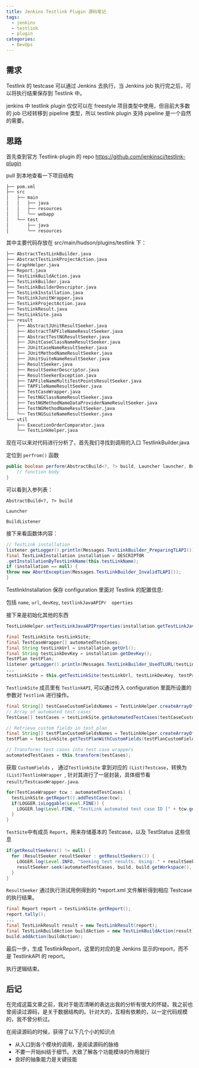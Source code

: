 ```yaml
---
title: Jenkins Testlink Plugin 源码笔记
tags:
  - jenkins
  - testlink
  - plugin
categories:
  - DevOps
---
```



## 需求

Testlink 的 testcase 可以通过 Jenkins 去执行，当 Jenkins job 执行完之后，可以将执行结果保存到 Testlink 中。

jenkins 中 testlink plugin 仅仅可以在 freestyle 项目类型中使用，但目前大多数的 job 已经转移到 pipeline 类型，所以 testlink plugin 支持 pipeline 是一个自然的需要。

## 思路

首先查到官方 Testlink-plugin 的 repo https://github.com/jenkinsci/testlink-plugin

pull 到本地查看一下项目结构

~~~bash
├── pom.xml 						
├── src									
│   ├── main
│   │   ├── java
│   │   ├── resources
│   │   └── webapp
│   └── test
│       ├── java
│       └── resources

~~~

其中主要代码存放在 src/main/hudson/plugins/testlink 下：

~~~bash
├── AbstractTestLinkBuilder.java
├── AbstractTestLinkProjectAction.java
├── GraphHelper.java
├── Report.java
├── TestLinkBuildAction.java
├── TestLinkBuilder.java
├── TestLinkBuilderDescriptor.java
├── TestLinkInstallation.java
├── TestLinkJunitWrapper.java
├── TestLinkProjectAction.java
├── TestLinkResult.java
├── TestLinkSite.java
├── result
│   ├── AbstractJUnitResultSeeker.java
│   ├── AbstractTAPFileNameResultSeeker.java
│   ├── AbstractTestNGResultSeeker.java
│   ├── JUnitCaseClassNameResultSeeker.java
│   ├── JUnitCaseNameResultSeeker.java
│   ├── JUnitMethodNameResultSeeker.java
│   ├── JUnitSuiteNameResultSeeker.java
│   ├── ResultSeeker.java
│   ├── ResultSeekerDescriptor.java
│   ├── ResultSeekerException.java
│   ├── TAPFileNameMultiTestPointsResultSeeker.java
│   ├── TAPFileNameResultSeeker.java
│   ├── TestCaseWrapper.java
│   ├── TestNGClassNameResultSeeker.java
│   ├── TestNGMethodNameDataProviderNameResultSeeker.java
│   ├── TestNGMethodNameResultSeeker.java
│   └── TestNGSuiteNameResultSeeker.java
└── util
    ├── ExecutionOrderComparator.java
    └── TestLinkHelper.java


~~~

现在可以来对代码进行分析了，首先我们寻找到调用的入口 TestlinkBuilder.java

定位到 `perfrom()` 函数

~~~java
public boolean perform(AbstractBuild<?, ?> build, Launcher launcher, BuildListener listener) throws InterruptedException, IOException {
	// function body		
}
~~~

可以看到入参列表：

`AbstractBuild<?, ?> build` 

`Launcher`

`BuildListener `

接下来看函数体内容：

~~~java
// TestLink installation
listener.getLogger().println(Messages.TestLinkBuilder_PreparingTLAPI());
final TestLinkInstallation installation = DESCRIPTOR
.getInstallationByTestLinkName(this.testLinkName);
if (installation == null) {
throw new AbortException(Messages.TestLinkBuilder_InvalidTLAPI());
}

~~~

TestlinkInstallation 保存 configuration 里面对 Testlink 的配置信息:

包括 `name`, `url`, `devKey`, `testlinkJavaAPIPr	operties`

接下来是初始化其他的东西

~~~java
TestLinkHelper.setTestLinkJavaAPIProperties(installation.getTestLinkJavaAPIProperties(), listener);

final TestLinkSite testLinkSite;
final TestCaseWrapper[] automatedTestCases;
final String testLinkUrl = installation.getUrl();
final String testLinkDevKey = installation.getDevKey();
TestPlan testPlan;
listener.getLogger().println(Messages.TestLinkBuilder_UsedTLURL(testLinkUrl));
...
testLinkSite = this.getTestLinkSite(testLinkUrl, testLinkDevKey, testProjectName, testPlanName, platformName, buildName, buildCustomFields, buildNotes);
~~~

`TestlinkSite` 成员里有 `TestlinkAPI`, 可以通过传入 configuration 里面所设置的参数对 `Testlink` 进行操作。

~~~java
final String[] testCaseCustomFieldsNames = TestLinkHelper.createArrayOfCustomFieldsNames(build.getBuildVariableResolver(), build.getEnvironment(listener), this.getCustomFields());
// Array of automated test cases
TestCase[] testCases = testLinkSite.getAutomatedTestCases(testCaseCustomFieldsNames);

// Retrieve custom fields in test plan
final String[] testPlanCustomFieldsNames = TestLinkHelper.createArrayOfCustomFieldsNames(build.getBuildVariableResolver(), build.getEnvironment(listener), this.getTestPlanCustomFields());
testPlan = testLinkSite.getTestPlanWithCustomFields(testPlanCustomFieldsNames);

// Transforms test cases into test case wrappers
automatedTestCases = this.transform(testCases);
~~~

获取 `CustomFields` ， 通过`TestlinkSite` 拿到对应的 `(List)Testcase`，转换为`(List)TestlinkWrapper `,  针对其进行了一层封装，具体细节看 `result/TestcaseWrapper.java`. 

~~~java
for(TestCaseWrapper tcw : automatedTestCases) {
  testLinkSite.getReport().addTestCase(tcw);
  if(LOGGER.isLoggable(Level.FINE)) {
    LOGGER.log(Level.FINE, "TestLink automated test case ID [" + tcw.getId() + "], name [" +tcw.getName()+ "]");
  }
}
~~~

`TestSite`中有成员 `Report`，用来存储基本的 Testcase，以及 TestStatus 这些信息

~~~java
if(getResultSeekers() != null) {
  for (ResultSeeker resultSeeker : getResultSeekers()) {
    LOGGER.log(Level.INFO, "Seeking test results. Using: " + resultSeeker.getDescriptor().getDisplayName());
    resultSeeker.seek(automatedTestCases, build, build.getWorkspace(), launcher, listener, testLinkSite);
  }
}
~~~

`ResultSeeker` 通过执行测试用例得到的 *report.xml 文件解析得到相应 Testcase 的执行结果。

~~~java
final Report report = testLinkSite.getReport();
report.tally();
...
final TestLinkResult result = new TestLinkResult(report);
final TestLinkBuildAction buildAction = new TestLinkBuildAction(result);
build.addAction(buildAction);
~~~

最后一步，生成 TestlinkReport，这里的对应的是 Jenkins 显示的report，而不是 TestlinkAPI 的 report。

执行逻辑结束。

## 后记

在完成这篇文章之前，我对于能否清晰的表达出我的分析有很大的怀疑。我之前也曾阅读过源码，是关于数据结构的。针对大的，互相有依赖的，以一定代码规模的，我不曾分析过。

在阅读源码的时候，获得了以下几个小的知识点

- 从入口到各个模块的调用，是阅读源码的脉络
- 不要一开始纠结于细节。大致了解各个功能模块的作用就行
- 良好的抽象能力是关键技能